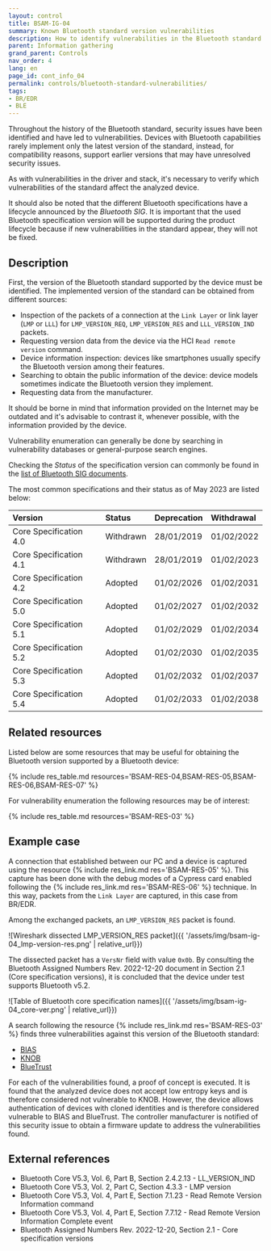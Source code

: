 ```yaml
---
layout: control
title: BSAM-IG-04
summary: Known Bluetooth standard version vulnerabilities
description: How to identify vulnerabilities in the Bluetooth standard to ensure the security of your device.
parent: Information gathering
grand_parent: Controls
nav_order: 4
lang: en
page_id: cont_info_04
permalink: controls/bluetooth-standard-vulnerabilities/
tags:
- BR/EDR
- BLE
---
```



Throughout the history of the Bluetooth standard, security issues have been identified and have led to vulnerabilities. Devices with Bluetooth capabilities rarely implement only the latest version of the standard, instead, for compatibility reasons, support earlier versions that may have unresolved security issues.

As with vulnerabilities in the driver and stack, it's necessary to verify which vulnerabilities of the standard affect the analyzed device.

It should also be noted that the different Bluetooth specifications have a lifecycle announced by the _Bluetooth SIG_. It is important that the used Bluetooth specification version will be supported during the product lifecycle because if new vulnerabilities in the standard appear, they will not be fixed.


## Description

First, the version of the Bluetooth standard supported by the device must be identified. The implemented version of the standard can be obtained from different sources:

* Inspection of the packets of a connection at the `Link Layer` or link layer (`LMP` or `LLL`) for `LMP_VERSION_REQ`, `LMP_VERSION_RES` and `LLL_VERSION_IND` packets.
* Requesting version data from the device via the HCI `Read remote version` command.
* Device information inspection: devices like smartphones usually specify the Bluetooth version among their features.
* Searching to obtain the public information of the device: device models sometimes indicate the Bluetooth version they implement.
* Requesting data from the manufacturer.

It should be borne in mind that information provided on the Internet may be outdated and it's advisable to contrast it, whenever possible, with the information provided by the device.

Vulnerability enumeration can generally be done by searching in vulnerability databases or general-purpose search engines.

Checking the _Status_ of the specification version can commonly be found in the [list of Bluetooth SIG documents](https://www.bluetooth.com/specifications/specs/?types=specs-docs&keyword=core&filter=).

The most common specifications and their status as of May 2023 are listed below:

| Version                   | Status    | Deprecation   | Withdrawal    |
|:--------------------------|:----------|:--------------|:--------------|
| Core Specification 4.0    | Withdrawn | 28/01/2019    | 01/02/2022    |
| Core Specification 4.1    | Withdrawn | 28/01/2019    | 01/02/2023    |
| Core Specification 4.2    | Adopted   | 01/02/2026    | 01/02/2031    |
| Core Specification 5.0    | Adopted   | 01/02/2027    | 01/02/2032    |
| Core Specification 5.1    | Adopted   | 01/02/2029    | 01/02/2034    |
| Core Specification 5.2    | Adopted   | 01/02/2030    | 01/02/2035    |
| Core Specification 5.3    | Adopted   | 01/02/2032    | 01/02/2037    |
| Core Specification 5.4    | Adopted   | 01/02/2033    | 01/02/2038    |


## Related resources

Listed below are some resources that may be useful for obtaining the Bluetooth version supported by a Bluetooth device:

{% include res_table.md resources='BSAM-RES-04,BSAM-RES-05,BSAM-RES-06,BSAM-RES-07' %}

For vulnerability enumeration the following resources may be of interest:

{% include res_table.md resources='BSAM-RES-03' %}


## Example case

A connection that established between our PC and a device is captured using the resource {% include res_link.md res='BSAM-RES-05' %}. This capture has been done with the debug modes of a Cypress card enabled following the {% include res_link.md res='BSAM-RES-06' %} technique. In this way, packets from the `Link Layer` are captured, in this case from BR/EDR.

Among the exchanged packets, an `LMP_VERSION_RES` packet is found.

![Wireshark dissected LMP_VERSION_RES packet]({{ '/assets/img/bsam-ig-04_lmp-version-res.png' | relative_url}})

The dissected packet has a `VersNr` field with value `0x0b`. By consulting the Bluetooth Assigned Numbers Rev. 2022-12-20 document in Section 2.1 (Core specification versions), it is concluded that the device under test supports Bluetooth v5.2. 

![Table of Bluetooth core specification names]({{ '/assets/img/bsam-ig-04_core-ver.png' | relative_url}})

A search following the resource {% include res_link.md res='BSAM-RES-03' %} finds three vulnerabilities against this version of the Bluetooth standard:

* [BIAS](https://francozappa.github.io/publication/bias/paper.pdf)
* [KNOB](https://knobattack.com/#vulnerable)
* [BlueTrust](https://www.tarlogic.com/es/blog/bluetrust-vulnerabilidad-bluetooth/)

For each of the vulnerabilities found, a proof of concept is executed. It is found that the analyzed device does not accept low entropy keys and is therefore considered not vulnerable to KNOB. However, the device allows authentication of devices with cloned identities and is therefore considered vulnerable to BIAS and BlueTrust. The controller manufacturer is notified of this security issue to obtain a firmware update to address the vulnerabilities found.


## External references

* Bluetooth Core V5.3, Vol. 6, Part B, Section 2.4.2.13 - LL_VERSION_IND
* Bluetooth Core V5.3, Vol. 2, Part C, Section 4.3.3 - LMP version
* Bluetooth Core V5.3, Vol. 4, Part E, Section 7.1.23 - Read Remote Version Information command
* Bluetooth Core V5.3, Vol. 4, Part E, Section 7.7.12 - Read Remote Version Information Complete event
* Bluetooth Assigned Numbers Rev. 2022-12-20, Section 2.1 - Core specification versions
